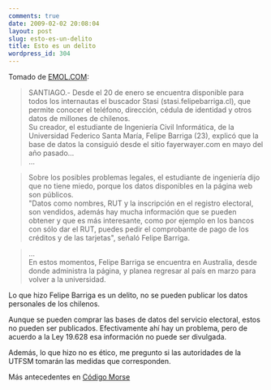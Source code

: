 ```yaml
---
comments: true
date: 2009-02-02 20:08:04
layout: post
slug: esto-es-un-delito
title: Esto es un delito
wordpress_id: 304
---
```


Tomado de [EMOL.COM](http://www.emol.com/noticias/nacional/detalle/detallenoticias.asp?idnoticia=342551):

> SANTIAGO.- Desde el 20 de enero se encuentra disponible para todos los internautas el buscador Stasi (stasi.felipebarriga.cl), que permite conocer el teléfono, dirección, cédula de identidad y otros datos de millones de chilenos.  
Su creador, el estudiante de Ingeniería Civil Informática, de la Universidad Federico Santa María, Felipe Barriga (23), explicó que la base de datos la consiguió desde el sitio fayerwayer.com en mayo del año pasado...  
...

> Sobre los posibles problemas legales, el estudiante de ingeniería dijo que no tiene miedo, porque los datos disponibles en la página web son públicos.  
"Datos como nombres, RUT y la inscripción en el registro electoral, son vendidos, además hay mucha información que se pueden obtener y que es más interesante, como por ejemplo en los bancos con sólo dar el RUT, puedes pedir el comprobante de pago de los créditos y de las tarjetas", señaló Felipe Barriga.

> ...  
En estos momentos, Felipe Barriga se encuentra en Australia, desde donde administra la página, y planea regresar al país en marzo para volver a la universidad.



Lo que hizo Felipe Barriga es un delito, no se pueden publicar los datos personales de los chilenos.

Aunque se pueden comprar las bases de datos del servicio electoral, estos no pueden ser publicados. Efectivamente ahí hay un problema, pero de acuerdo a la Ley 19.628 esa información no puede ser divulgada.

Además, lo que hizo no es ético, me pregunto si las autoridades de la UTFSM tomarán las medidas que corresponden.

Más antecedentes en [Código Morse](http://codigomorse.net/stasi-los-datos-de-6-millones-de-chilenos-redivulgados/)
